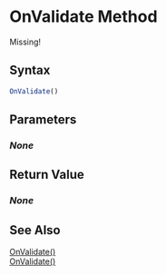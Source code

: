 # OnValidate Method
Missing!

## Syntax
```javascript
OnValidate()
```

## Parameters
### *None*

## Return Value
### *None*

## See Also
[OnValidate()](./OnValidate2.md)<br />
[OnValidate()](./OnValidate3.md)<br />
